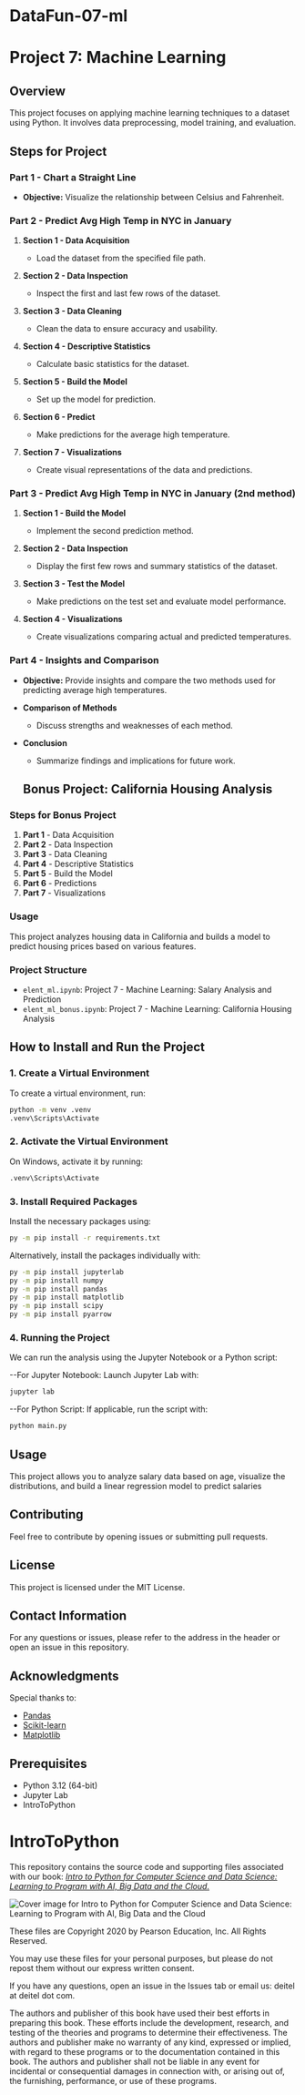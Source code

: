 # DataFun-07-ml
# Project 7: Machine Learning

## Overview
This project focuses on applying machine learning techniques to a dataset using Python. It involves data preprocessing, model training, and evaluation.
## Steps for Project

### Part 1 - Chart a Straight Line
- **Objective:** Visualize the relationship between Celsius and Fahrenheit.

### Part 2 - Predict Avg High Temp in NYC in January
1. **Section 1 - Data Acquisition**
   - Load the dataset from the specified file path.
  
2. **Section 2 - Data Inspection**
   - Inspect the first and last few rows of the dataset.
  
3. **Section 3 - Data Cleaning**
   - Clean the data to ensure accuracy and usability.
  
4. **Section 4 - Descriptive Statistics**
   - Calculate basic statistics for the dataset.

5. **Section 5 - Build the Model**
   - Set up the model for prediction.

6. **Section 6 - Predict**
   - Make predictions for the average high temperature.

7. **Section 7 - Visualizations**
   - Create visual representations of the data and predictions.

### Part 3 - Predict Avg High Temp in NYC in January (2nd method)
1. **Section 1 - Build the Model**
   - Implement the second prediction method.

2. **Section 2 - Data Inspection**
   - Display the first few rows and summary statistics of the dataset.

3. **Section 3 - Test the Model**
   - Make predictions on the test set and evaluate model performance.

4. **Section 4 - Visualizations**
   - Create visualizations comparing actual and predicted temperatures.

### Part 4 - Insights and Comparison
- **Objective:** Provide insights and compare the two methods used for predicting average high temperatures.
- **Comparison of Methods**
  - Discuss strengths and weaknesses of each method.
  
- **Conclusion**
  - Summarize findings and implications for future work.

  ## Bonus Project: California Housing Analysis

### Steps for Bonus Project
1. **Part 1** - Data Acquisition
2. **Part 2** - Data Inspection
3. **Part 3** - Data Cleaning
4. **Part 4** - Descriptive Statistics
5. **Part 5** - Build the Model
6. **Part 6** - Predictions
7. **Part 7** - Visualizations

### Usage
This project analyzes housing data in California and builds a model to predict housing prices based on various features.

### Project Structure
- `elent_ml.ipynb`: Project 7 - Machine Learning: Salary Analysis and Prediction
- `elent_ml_bonus.ipynb`: Project 7 - Machine Learning: California Housing Analysis


## How to Install and Run the Project

### 1. Create a Virtual Environment
To create a virtual environment, run:
```bash
python -m venv .venv
.venv\Scripts\Activate
```
### 2. Activate the Virtual Environment
On Windows, activate it by running:
```bash
.venv\Scripts\Activate
```
### 3. Install Required Packages

Install the necessary packages using:
```bash
py -m pip install -r requirements.txt
```
Alternatively, install the packages individually with:
```bash
py -m pip install jupyterlab
py -m pip install numpy
py -m pip install pandas
py -m pip install matplotlib
py -m pip install scipy
py -m pip install pyarrow
```
### 4. Running the Project
We can run the analysis using the Jupyter Notebook or a Python script:

--For Jupyter Notebook: Launch Jupyter Lab with:
```bash
jupyter lab
```
--For Python Script: If applicable, run the script with:
```bash
python main.py
```
## Usage
This project allows you to analyze salary data based on age, visualize the distributions, and build a linear regression model to predict salaries

## Contributing
Feel free to contribute by opening issues or submitting pull requests.

## License
This project is licensed under the MIT License.

## Contact Information
For any questions or issues, please refer to the address in the header or open an issue in this repository.

## Acknowledgments
Special thanks to:  
- [Pandas](https://pandas.pydata.org/)
- [Scikit-learn](https://scikit-learn.org/stable/)
- [Matplotlib](https://matplotlib.org/)

## Prerequisites
- Python 3.12 (64-bit)
- Jupyter Lab
- IntroToPython

# IntroToPython
This repository contains the source code and supporting files associated with our book: <a href=https://amzn.to/2KfCptN>_Intro to Python for Computer Science and Data Science: Learning to Program with AI, Big Data and the Cloud_.</a>
    
![Cover image for Intro to Python for Computer Science and Data Science: 
    Learning to Program with AI, Big Data and the Cloud](https://deitel.com/wp-content/uploads/2020/01/intro-to-python-for-computer-science-and-data-science.jpg)

These files are Copyright 2020 by Pearson Education, Inc. All Rights Reserved. 

You may use these files for your personal purposes, but please do not repost them without our express written consent.

If you have any questions, open an issue in the Issues tab or email us: deitel at deitel dot com.

The authors and publisher of this book have used their best efforts in preparing this book. These efforts include the development, research, and testing of the theories and programs to determine their effectiveness. The authors and publisher make no warranty of any kind, expressed or implied, with regard to these programs or to the documentation contained in this book. The authors and publisher shall not be liable in any event for incidental or consequential damages in connection with, or arising out of, the furnishing, performance, or use of these programs.

